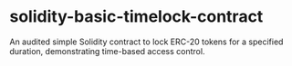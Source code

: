# solidity-basic-timelock-contract
An audited simple Solidity contract to lock ERC-20 tokens for a specified duration, demonstrating time-based access control.
